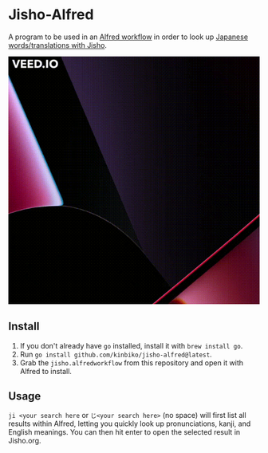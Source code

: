# Jisho-Alfred

A program to be used in an [Alfred workflow](https://www.alfredapp.com/) in order to look up [Japanese words/translations with Jisho](http://jisho.org/).

![Demo of the workflow](./demo.gif)

## Install

1. If you don't already have `go` installed, install it with `brew install go`.
1. Run `go install github.com/kinbiko/jisho-alfred@latest`.
1. Grab the `jisho.alfredworkflow` from this repository and open it with Alfred to install.

## Usage

`ji <your search here` or `じ<your search here>` (no space) will first list all results within Alfred, letting you quickly look up pronunciations, kanji, and English meanings.
You can then hit enter to open the selected result in Jisho.org.
